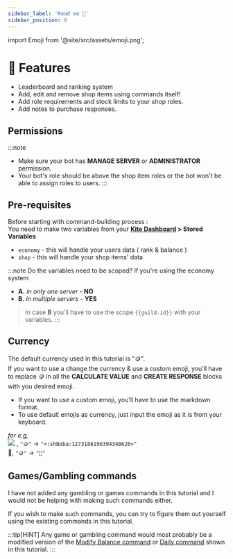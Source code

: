 ```yaml
---
sidebar_label: 'Read me 📌'
sidebar_position: 0
---
```


import Emoji from '@site/src/assets/emoji.png';

# 💌 Features
- Leaderboard and ranking system
- Add, edit and remove shop items using commands itself!
- Add role requirements and stock limits to your shop roles.
- Add notes to purchase responses.

## Permissions

:::note
- Make sure your bot has **MANAGE SERVER** or **ADMINISTRATOR** permission.
- Your bot's role should be above the shop item roles or the bot won't be able to assign roles to users.
:::

## Pre-requisites
Before starting with command-building process :  
You need to make two variables from your **[Kite Dashboard](https://kite.onl/) > Stored Variables**  
- `economy` - this will handle your users data ( rank & balance )
- `shop` - this will handle your shop items' data

:::note Do the variables need to be scoped?
If you're using the economy system  
- **A.** *in only one server* - **NO**  
- **B.** *in multiple servers* - **YES**  

> In case **B** you'll have to use the scope `{{guild.id}}` with your variables.
:::

## Currency
The default currency used in this tutorial is "🪙".  
If you want to use a change the currency & use a custom emoji, you'll have to replace 🪙 in all the **CALCULATE VALUE** and **CREATE RESPONSE** blocks with you desired emoji.
- If you want to use a custom emoji, you'll have to use the markdown format.  
- To use default emojis as currency, just input the emoji as it is from your keyboard.  

*for e.g,*  
<img src={Emoji} className="inline-svg" /> , `"🪙"` -> `"<:shBoba:1273186196394348626>"`  
🌿, `"🪙"` -> `"🌿"`

## Games/Gambling commands
I have not added any gambling or games commands in this tutorial and I would not be helping with making such commands either.

If you wish to make such commands, you can try to figure them out yourself using the existing commands in this tutorial.

:::tip[HINT]
Any game or gambling command would most probably be a modified version of the [Modify Balance command](modify.mdx) or [Daily command](daily.md) shown in this tutorial.
:::